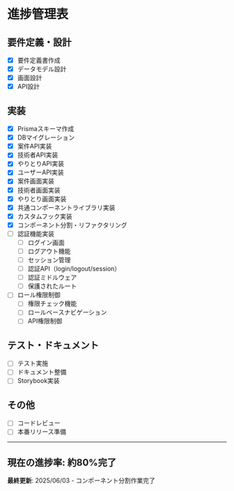 # 進捗管理表

## 要件定義・設計
- [x] 要件定義書作成
- [x] データモデル設計
- [x] 画面設計
- [x] API設計

## 実装
- [x] Prismaスキーマ作成
- [x] DBマイグレーション
- [x] 案件API実装
- [x] 技術者API実装
- [x] やりとりAPI実装
- [x] ユーザーAPI実装
- [x] 案件画面実装
- [x] 技術者画面実装
- [x] やりとり画面実装
- [x] 共通コンポーネントライブラリ実装
- [x] カスタムフック実装
- [x] コンポーネント分割・リファクタリング
- [ ] 認証機能実装
  - [ ] ログイン画面
  - [ ] ログアウト機能
  - [ ] セッション管理
  - [ ] 認証API（login/logout/session）
  - [ ] 認証ミドルウェア
  - [ ] 保護されたルート
- [ ] ロール権限制御
  - [ ] 権限チェック機能
  - [ ] ロールベースナビゲーション
  - [ ] API権限制御

## テスト・ドキュメント
- [ ] テスト実施
- [ ] ドキュメント整備
- [ ] Storybook実装

## その他
- [ ] コードレビュー
- [ ] 本番リリース準備

---

## 現在の進捗率: 約80%完了
**最終更新**: 2025/06/03 - コンポーネント分割作業完了 